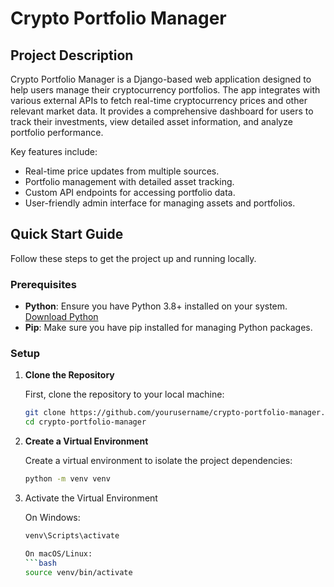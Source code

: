 # Crypto Portfolio Manager

## Project Description

Crypto Portfolio Manager is a Django-based web application designed to help users manage their cryptocurrency portfolios. The app integrates with various external APIs to fetch real-time cryptocurrency prices and other relevant market data. It provides a comprehensive dashboard for users to track their investments, view detailed asset information, and analyze portfolio performance.

Key features include:
- Real-time price updates from multiple sources.
- Portfolio management with detailed asset tracking.
- Custom API endpoints for accessing portfolio data.
- User-friendly admin interface for managing assets and portfolios.

## Quick Start Guide

Follow these steps to get the project up and running locally.

### Prerequisites

- **Python**: Ensure you have Python 3.8+ installed on your system. [Download Python](https://www.python.org/downloads/)
- **Pip**: Make sure you have pip installed for managing Python packages.

### Setup

1. **Clone the Repository**

   First, clone the repository to your local machine:
   ```bash
   git clone https://github.com/yourusername/crypto-portfolio-manager.git
   cd crypto-portfolio-manager

2. **Create a Virtual Environment**

   Create a virtual environment to isolate the project dependencies:
   ```bash
   python -m venv venv

3. Activate the Virtual Environment

    On Windows:
    ```bash
    venv\Scripts\activate
    
    On macOS/Linux:
    ```bash
    source venv/bin/activate

